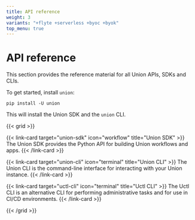 ```yaml
---
title: API reference
weight: 3
variants: "+flyte +serverless +byoc +byok"
top_menu: true
---
```


# API reference

This section provides the reference material for all Union APIs, SDKs and CLIs.

To get started, install `union`:

```shell
pip install -U union
```

This will install the Union SDK and the `union` CLI.

{{< grid >}}

{{< link-card target="union-sdk" icon="workflow" title="Union SDK" >}}
The Union SDK provides the Python API for building Union workflows and apps.
{{< /link-card >}}

{{< link-card target="union-cli" icon="terminal" title="Union CLI" >}}
The Union CLI is the command-line interface for interacting with your Union instance.
{{< /link-card >}}

{{< link-card target="uctl-cli" icon="terminal" title="Uctl CLI" >}}
The Uctl CLI is an alternative CLI for performing administrative tasks and for use in CI/CD environments.
{{< /link-card >}}

{{< /grid >}}
